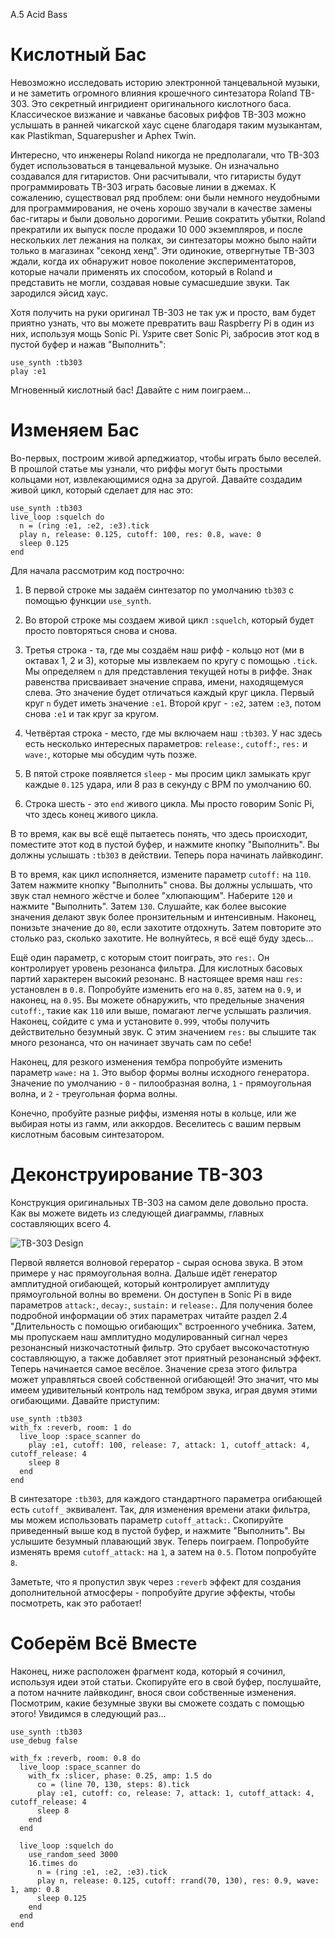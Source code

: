 A.5 Acid Bass

# Кислотный Бас

Невозможно исследовать историю электронной танцевальной музыки, и не заметить
огромного влияния крошечного синтезатора Roland TB-303. Это секретный
ингридиент оригинального кислотного баса. Классическое визжание и чавканье
басовых риффов TB-303 можно услышать в ранней чикагской хаус сцене благодаря
таким музыкантам, как Plastikman, Squarepusher и Aphex Twin.

Интересно, что инженеры Roland никогда не предполагали, что TB-303 будет
использоваться в танцевальной музыке. Он изначально создавался для гитаристов.
Они расчитывали, что гитаристы будут программировать TB-303 играть басовые
линии в джемах. К сожалению, существовал ряд проблем: они были немного
неудобными для программирования, не очень хорошо звучали в качестве замены
бас-гитары и были довольно дорогими. Решив сократить убытки, Roland прекратили
их выпуск после продажи 10 000 экземпляров, и после нескольких лет лежания на
полках, эи синтезаторы можно было найти только в магазинах "секонд хенд". Эти
одинокие, отвергнутые TB-303 ждали, когда их обнаружит новое поколение
экспериментаторов, которые начали применять их способом, который в Roland и
представить не могли, создавая новые сумасшедшие звуки. 
Так зародился эйсид хаус.

Хотя получить на руки оригинал TB-303 не так уж и просто, вам будет приятно
узнать, что вы можете превратить ваш Raspberry Pi в один из них, используя мощь
Sonic Pi. Узрите свет Sonic Pi, забросив этот код в пустой буфер и нажав
"Выполнить":


    use_synth :tb303
    play :e1

    
Мгновенный кислотный бас! Давайте с ним поиграем...

# Изменяем Бас

Во-первых, построим живой арпеджиатор, чтобы играть было веселей. В прошлой
статье мы узнали, что риффы могут быть простыми кольцами нот, извлекающимися
одна за другой. Давайте создадим живой цикл, который сделает для нас это:


    use_synth :tb303
    live_loop :squelch do
      n = (ring :e1, :e2, :e3).tick
      play n, release: 0.125, cutoff: 100, res: 0.8, wave: 0
      sleep 0.125
    end

    
Для начала рассмотрим код построчно:

1. В первой строке мы задаём синтезатор по умолчанию `tb303` с помощью
   функции `use_synth`.

2. Во второй строке мы создаем живой цикл `:squelch`, который будет просто 
   повторяться снова и снова.

3. Третья строка - та, где мы создаём наш рифф - кольцо нот (ми в октавах 1, 2
   и 3), которые мы извлекаем по кругу с помощью `.tick`. Мы определяем `n` для
   представления текущей ноты в риффе. Знак равенства присваивает значение
   справа, имени, находящемуся слева. Это значение будет отличаться каждый круг
   цикла. Первый круг `n` будет иметь значение `:е1`. Второй круг - `:е2`,
   затем `:е3`, потом снова `:е1` и так круг за кругом.
   
4. Четвёртая строка - место, где мы включаем наш `:tb303`. У нас здесь есть
   несколько интересных параметров: `release:`, `cutoff:`, `res:` и `wave:`,
   которые мы обсудим чуть позже.
   
5. В пятой строке появляется `sleep` - мы просим цикл замыкать круг каждые
   `0.125` удара, или 8 раз в секунду с BPM по умолчанию 60.
   
6. Строка шесть - это `end` живого цикла. Мы просто говорим Sonic Pi, что
   здесь конец живого цикла.

В то время, как вы всё ещё пытаетесь понять, что здесь происходит, поместите
этот код в пустой буфер, и нажмите кнопку "Выполнить". Вы должны услышать
`:tb303` в действии. Теперь пора начинать лайвкодинг.

В то время, как цикл исполняется, измените параметр `cutoff:` на `110`. Затем
нажмите кнопку "Выполнить" снова. Вы должны услышать, что звук стал немного
жёстче и более "хлюпающим". Наберите `120` и нажмите "Выполнить". Затем `130`.
Слушайте, как более высокие значения делают звук более пронзительным и
интенсивным. Наконец, понизьте значение до `80`, если захотите отдохнуть. Затем
повторите это столько раз, сколько захотите. Не волнуйтесь, я всё ещё буду
здесь...

Ещё один параметр, с которым стоит поиграть, это `res:`. Он контролирует 
уровень резонанса фильтра. Для кислотных басовых партий характерен высокий
резонанс. В настоящее время наш `res:` установлен в `0.8`. Попробуйте изменить
его на `0.85`, затем на `0.9`, и наконец, на `0.95`. Вы можете обнаружить, что
предельные значения `cutoff:`, такие как `110` или выше, помагают легче 
услышать различия. Наконец, сойдите с ума и установите `0.999`, чтобы получить
действительно безумный звук. С этим значением `res:` вы слышите так много
резонанса, что он начинает звучать сам по себе!

Наконец, для резкого изменения тембра попробуйте изменить параметр `wawe:` на
`1`. Это выбор формы волны исходного генератора. Значение по умолчанию - `0` -
пилообразная волна, `1` - прямоугольная волна, и `2` - треугольная форма волны.

Конечно, пробуйте разные риффы, изменяя ноты в кольце, или же выбирая ноты из
гамм, или аккордов. Веселитесь с вашим первым кислотным басовым синтезатором.

# Деконструирование TB-303

Конструкция оригинальных TB-303 на самом деле довольно проста. Как вы можете 
видеть из следующей диаграммы, главных составляющих всего 4.

![TB-303 Design](../images/tutorial/articles/A.05-acid-bass/tb303-design.png)

Первой является волновой герератор - сырая основа звука. В этом примере у нас
прямоугольная волна. Дальше идёт генератор амплитудной огибающей, который
контролирует амплитуду прямоугольной волны во времени. Он доступен в Sonic Pi
в виде параметров `attack:`, `decay:`, `sustain:` и `release:`. Для получения
более подробной информации об этих параметрах читайте раздел 2.4 "Длительность
с помощью огибающих" встроенного учебника. Затем, мы пропускаем наш амплитудно 
модулированный сигнал через резонансный низкочастотный фильтр. Это срубает
высокочастотную составляющую, а также добавляет этот приятный резонансный
эффект. Теперь начинается самое весёлое. Значение среза этого фильтра может
управляться своей собственной огибающей! Это значит, что мы имеем удивительный
контроль над тембром звука, играя двумя этими огибающими. Давайте приступим:

  
    use_synth :tb303
    with_fx :reverb, room: 1 do
      live_loop :space_scanner do
        play :e1, cutoff: 100, release: 7, attack: 1, cutoff_attack: 4, cutoff_release: 4
        sleep 8
      end
    end


В синтезаторе `:tb303`, для каждого стандартного параметра огибающей есть 
`cutoff_` эквивалент. Так, для изменения времени атаки фильтра, мы можем
использовать параметр `cutoff_attack:`. Скопируйте приведенный выше код в
пустой буфер, и нажмите "Выполнить". Вы услышите безумный плавающий звук.
Теперь поиграем. Попробуйте изменять время `cutoff_attack:` на `1`, а затем
на `0.5`. Потом попробуйте `8`.

Заметьте, что я пропустил звук через `:reverb` эффект для создания 
дополнительной атмосферы - попробуйте другие эффекты, чтобы посмотреть, как
это работает!

# Соберём Всё Вместе

Наконец, ниже расположен фрагмент кода, который я сочинил, используя идеи этой
статьи. Скопируйте его в свой буфер, послушайте, а потом начните лайвкодинг,
внося свои собственные изменения. Посмотрим, какие безумные звуки вы сможете
создать с помощью этого! Увидимся в следующий раз...

    use_synth :tb303
    use_debug false
     
    with_fx :reverb, room: 0.8 do
      live_loop :space_scanner do
        with_fx :slicer, phase: 0.25, amp: 1.5 do
          co = (line 70, 130, steps: 8).tick
          play :e1, cutoff: co, release: 7, attack: 1, cutoff_attack: 4, cutoff_release: 4
          sleep 8
        end
      end
     
      live_loop :squelch do
        use_random_seed 3000
        16.times do
          n = (ring :e1, :e2, :e3).tick
          play n, release: 0.125, cutoff: rrand(70, 130), res: 0.9, wave: 1, amp: 0.8
          sleep 0.125
        end
      end
    end
